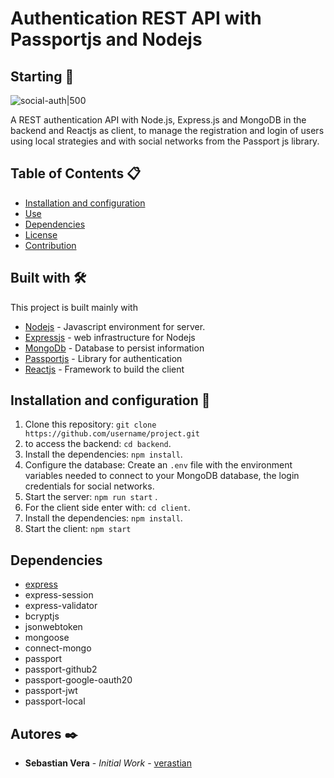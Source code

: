 # Authentication REST API with Passportjs and Nodejs

## Starting 🚀

![social-auth|500](client/public/vault/social-auth.gif)

A REST authentication API with Node.js, Express.js and MongoDB in the backend and Reactjs as client, to manage the registration and login of users using local strategies and with social networks from the Passport js library.

## Table of Contents 📋

- [Installation and configuration](#installation-and-configuration)
- [Use](#use)
- [Dependencies](#dependencies)
- [License](#license)
- [Contribution](#contribution)

## Built with 🛠️

This project is built mainly with

- [Nodejs](https://nodejs.org/en/) - Javascript environment for server.
- [Expressjs](https://expressjs.com/en/starter/installing.html) - web infrastructure for Nodejs
- [MongoDb](https://www.mongodb.com/try/download/community) - Database to persist information
- [Passportjs](https://www.passportjs.org/docs/) - Library for authentication
- [Reactjs](https://reactjs.org/) - Framework to build the client

## Installation and configuration 🔧

1. Clone this repository: `git clone https://github.com/username/project.git`
2. to access the backend: `cd backend`.
3. Install the dependencies: `npm install`.
4. Configure the database: Create an `.env` file with the environment variables needed to connect to your MongoDB database, the login credentials for social networks.
5. Start the server: `npm run start` .
6. For the client side enter with: `cd client`.
7. Install the dependencies: `npm install`.
8. Start the client: `npm start`

## Dependencies

- [express](https://expressjs.com/es/4x/api.html)
- express-session
- express-validator
- bcryptjs
- jsonwebtoken
- mongoose
- connect-mongo
- passport
- passport-github2
- passport-google-oauth20
- passport-jwt
- passport-local

## Autores ✒️

- **Sebastian Vera** - _Initial Work_ - [verastian](https://github.com/Verastian)
